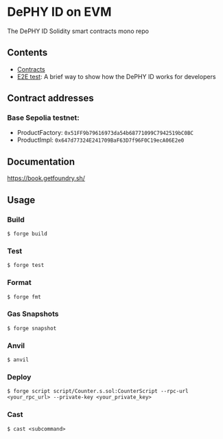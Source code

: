 DePHY ID on EVM
====

The DePHY ID Solidity smart contracts mono repo

## Contents

- [Contracts](./contracts)
- [E2E test](./e2e):
  A brief way to show how the DePHY ID works for developers

## Contract addresses

### Base Sepolia testnet:

- ProductFactory: `0x51FF9b79616973da54b68771099C7942519bC0BC`
- ProductImpl: `0x647d77324E241709BaF63D7f96F0C19ecA06E2e0`

## Documentation

https://book.getfoundry.sh/

## Usage

### Build

```shell
$ forge build
```

### Test

```shell
$ forge test
```

### Format

```shell
$ forge fmt
```

### Gas Snapshots

```shell
$ forge snapshot
```

### Anvil

```shell
$ anvil
```

### Deploy

```shell
$ forge script script/Counter.s.sol:CounterScript --rpc-url <your_rpc_url> --private-key <your_private_key>
```

### Cast

```shell
$ cast <subcommand>
```
